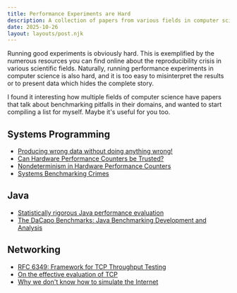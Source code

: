 ```yaml
---
title: Performance Experiments are Hard
description: A collection of papers from various fields in computer science detailing the challenges of performance measurement.
date: 2025-10-26
layout: layouts/post.njk
---
```


Running good experiments is obviously hard. This is exemplified by the numerous resources you can find online
about the reproducibility crisis in various scientific fields. Naturally, running performance experiments in computer science
is also hard, and it is too easy to misinterpret the results or to present data which hides the complete story.

I found it interesting how multiple fields of computer science have papers that talk about benchmarking pitfalls in their domains,
and wanted to start compiling a list for myself. Maybe it's useful for you too.

## Systems Programming
- [Producing wrong data without doing anything wrong!](https://dl.acm.org/doi/10.1145/1508284.1508275)
- [Can Hardware Performance Counters be Trusted?](https://ieeexplore.ieee.org/document/4636099)
- [Nondeterminism in Hardware Performance Counters](https://ieeexplore.ieee.org/document/6557172)
- [Systems Benchmarking Crimes](https://gernot-heiser.org/benchmarking-crimes.html)

## Java

- [Statistically rigorous Java performance evaluation](https://dl.acm.org/doi/10.1145/1297027.1297033)
- [The DaCapo Benchmarks: Java Benchmarking Development and Analysis](https://www.cs.purdue.edu/homes/hosking/papers/oopsla06~.pdf)

## Networking

- [RFC 6349: Framework for TCP Throughput Testing](https://datatracker.ietf.org/doc/html/rfc6349)
- [On the effective evaluation of TCP](https://dl.acm.org/doi/10.1145/505696.505703)
- [Why we don't know how to simulate the Internet](https://dl.acm.org/doi/10.1145/268437.268737)
